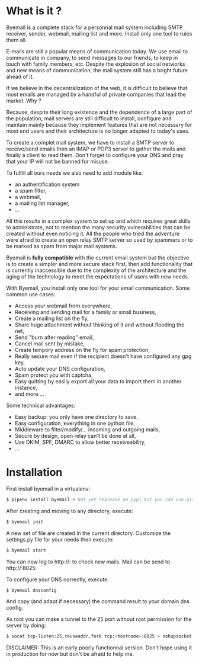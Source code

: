 # What is it ?

Byemail is a complete stack for a personnal mail system including SMTP receiver, sender, webmail,
mailing list and more. Install only one tool to rules them all. 

E-mails are still a popular means of communication today. We use email to communicate in company, to send messages to our friends, to keep in touch with family members, etc. 
Despite the explosion of social networks and new means of communication, the mail system still has a bright future ahead of it. 

If we believe in the decentralization of the web, it is difficult to believe that most emails are managed by a handful of private companies that lead the market. Why ?

Because, despite their long existence and the dependence of a large part of the population, 
mail servers are still difficult to install, configure and maintain mainly because they implement features that are not necessary for most end users and their architecture is no longer adapted to today's uses.

To create a complet mail system, we have to install a SMTP server to receive/send emails then an IMAP or POP3 server to gather the mails and finally a client to read them. Don't forget to configure your DNS and pray that your IP will not be banned for misuse.

To fulfill all ours needs we also need to add module like:

- an authentification system
- a spam filter,
- a webmail,
- a mailing list manager,
- ...

All this results in a complex system to set up and which requires great skills to administrate, not to mention the many security vulnerabilities that can be created without even noticing it. All the people who tried the adventure were afraid to create an open relay SMTP server so used by spammers or to be marked as spam from major mail systems.

Byemail is **fully compatible** with the current email system but the objective is to create a simpler and more secure stack first,
then add functionality that is currently inaccessible due to the complexity of the architecture and the aging of the technology to meet the expectations of users with new needs. 

With Byemail, you install only one tool for your email communication.
Some common use cases:

- Access your webmail from everywhere,
- Receiving and sending mail for a family or small business,
- Create a mailing list on the fly,
- Share huge attachment without thinking of it and without flooding the net,
- Send "burn after reading" email,
- Cancel mail sent by mistake,
- Create tempory address on the fly for spam protection,
- Really secure mail even if the recipient doesn't have configured any gpg key,
- Auto update your DNS configuration,
- Spam protect you with captcha,
- Easy quitting by easily export all your data to import them in another instance,
- and more ...

Some technical advantages:

- Easy backup: you only have one directory to save,
- Easy configuration, everything in one python file,
- Middleware to filter/modify/... incoming and outgoing mails,
- Secure by design, open relay can't be done at all,
- Use DKIM, SPF, DMARC to allow better receiveability,
- ...

# Installation

First install byemail in a virtualenv:

```sh
$ pipenv install byemail # Not yet realease on pypi but you can use github url
```

After creating and moving to any directory, execute:

```sh
$ byemail init
```
A new set of file are created in the current directory. Customize the settings.py file for your needs then execute:

```sh
$ byemail start
```

You can now log to http://<host>:<port> to check new mails. Mail can be send to http://<host>:8025.


To configure your DNS correctly, execute:

```sh
$ byemail dnsconfig
```

And copy (and adapt if necessary) the command result to your domain dns config.

As root you can make a tunnel to the 25 port without root permission for the server by doing:

```sh
$ socat tcp-listen:25,reuseaddr,fork tcp:<hostname>:8025 > nohupsocket.out &
```

DISCLAIMER: This is an early poorly functionnal version. 
Don't hope using it in production for now but don't be afraid to help me.
